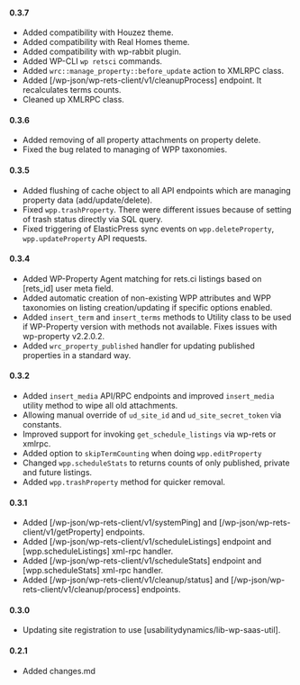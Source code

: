 #### 0.3.7
* Added compatibility with Houzez theme.
* Added compatibility with Real Homes theme.
* Added compatibility with wp-rabbit plugin.
* Added WP-CLI `wp retsci` commands.
* Added `wrc::manage_property::before_update` action to XMLRPC class.
* Added [/wp-json/wp-rets-client/v1/cleanupProcess] endpoint. It recalculates terms counts.
* Cleaned up XMLRPC class.

#### 0.3.6
* Added removing of all property attachments on property delete.
* Fixed the bug related to managing of WPP taxonomies.

#### 0.3.5
* Added flushing of cache object to all API endpoints which are managing property data (add/update/delete).
* Fixed `wpp.trashProperty`. There were different issues because of setting of trash status directly via SQL query.
* Fixed triggering of ElasticPress sync events on `wpp.deleteProperty`, `wpp.updateProperty` API requests.

#### 0.3.4
* Added WP-Property Agent matching for rets.ci listings based on [rets_id] user meta field.
* Added automatic creation of non-existing WPP attributes and WPP taxonomies on listing creation/updating if specific options enabled. 
* Added `insert_term` and `insert_terms` methods to Utility class to be used if WP-Property version with methods not available. Fixes issues with wp-property v2.2.0.2.
* Added `wrc_property_published` handler for updating published properties in a standard way.
 
#### 0.3.2
* Added `insert_media` API/RPC endpoints and improved `insert_media` utility method to wipe all old attachments.
* Allowing manual override of `ud_site_id` and `ud_site_secret_token` via constants.
* Improved support for invoking `get_schedule_listings` via wp-rets or xmlrpc.
* Added option to `skipTermCounting` when doing `wpp.editProperty`
* Changed `wpp.scheduleStats` to returns counts of only published, private and future listings. 
* Added `wpp.trashProperty` method for quicker removal.

#### 0.3.1
* Added [/wp-json/wp-rets-client/v1/systemPing] and [/wp-json/wp-rets-client/v1/getProperty] endpoints.
* Added [/wp-json/wp-rets-client/v1/scheduleListings] endpoint and [wpp.scheduleListings] xml-rpc handler.
* Added [/wp-json/wp-rets-client/v1/scheduleStats] endpoint and [wpp.scheduleStats] xml-rpc handler.
* Added [/wp-json/wp-rets-client/v1/cleanup/status] and [/wp-json/wp-rets-client/v1/cleanup/process] endpoints.

#### 0.3.0
* Updating site registration to use [usabilitydynamics/lib-wp-saas-util].

#### 0.2.1
* Added changes.md